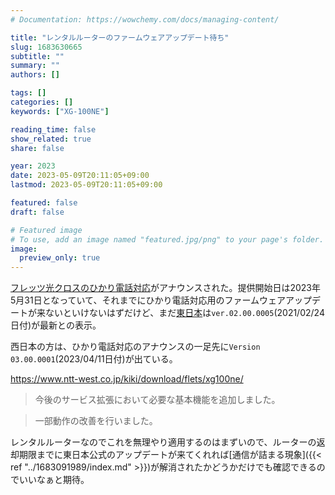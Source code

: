 ```yaml
---
# Documentation: https://wowchemy.com/docs/managing-content/

title: "レンタルルーターのファームウェアアップデート待ち"
slug: 1683630665
subtitle: ""
summary: ""
authors: []

tags: []
categories: []
keywords: ["XG-100NE"]

reading_time: false
show_related: true
share: false

year: 2023
date: 2023-05-09T20:11:05+09:00
lastmod: 2023-05-09T20:11:05+09:00

featured: false
draft: false

# Featured image
# To use, add an image named "featured.jpg/png" to your page's folder.
image:
  preview_only: true
---
```


[フレッツ光クロスのひかり電話対応](https://www.ntt-east.co.jp/release/detail/20230508_01.html)がアナウンスされた。提供開始日は2023年5月31日となっていて、それまでにひかり電話対応用のファームウェアアップデートが来ないといけないはずだけど、まだ[東日本](https://web116.jp/ced/support/version/broadband/xg_100ne/)は`ver.02.00.0005`(2021/02/24日付)が最新との表示。

西日本の方は、ひかり電話対応のアナウンスの一足先に`Version 03.00.0001`(2023/04/11日付)が出ている。

https://www.ntt-west.co.jp/kiki/download/flets/xg100ne/
> 今後のサービス拡張において必要な基本機能を追加しました。

> 一部動作の改善を行いました。

レンタルルーターなのでこれを無理やり適用するのはまずいので、ルーターの返却期限までに東日本公式のアップデートが来てくれれば[通信が詰まる現象]({{< ref "../1683091989/index.md" >}})が解消されたかどうかだけでも確認できるのでいいなぁと期待。
